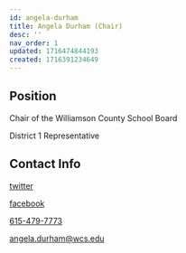 ```yaml
---
id: angela-durham
title: Angela Durham (Chair)
desc: ''
nav_order: 1
updated: 1716474844193
created: 1716391234649
---
```


## Position

Chair of the Williamson County School Board

District 1 Representative

## Contact Info

[twitter](https://twitter.com/AngelaDurham15)

[facebook](https://www.facebook.com/angeladurhamwcsb/)

<a href="tel:615-479-7773">615-479-7773</a>

<a href="mailto:angela.durham@wcs.edu">angela.durham@wcs.edu</a>
